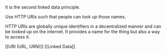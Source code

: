 It is the second linked data principle.

Use HTTP URIs such that people can look up those names.

HTTP URIs are globally unique identifiers in a decentralized manner and can be looked up on the internet. It provides a name for the thing but also a way to access it.

[[URI (URL, URN)]]
[[Linked Data]]